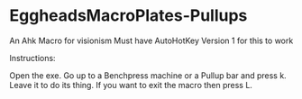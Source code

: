 # EggheadsMacroPlates-Pullups
An Ahk Macro for visionism
Must have AutoHotKey Version 1 for this to work


Instructions:

Open the exe.
Go up to a Benchpress machine or a Pullup bar and press k.
Leave it to do its thing.
If you want to exit the macro then press L.
